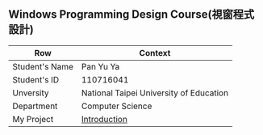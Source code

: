 ## Windows Programming Design Course(視窗程式設計) 

Row |  Context
-----|--------
Student's Name |  Pan Yu Ya
Student's ID  | 110716041
Unversity | National Taipei University of Education
Department | Computer Science
My Project | [Introduction](myproject.md)  
